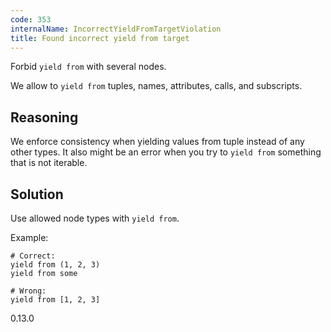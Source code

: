 ```yaml
---
code: 353
internalName: IncorrectYieldFromTargetViolation
title: Found incorrect yield from target
---
```


Forbid `yield from` with several nodes.

We allow to `yield from` tuples, names, attributes, calls, and
subscripts.

## Reasoning
We enforce consistency when yielding values from tuple instead of
any other types. It also might be an error when you try to `yield
from` something that is not iterable.

## Solution
Use allowed node types with `yield from`.

Example:

    # Correct:
    yield from (1, 2, 3)
    yield from some
    
    # Wrong:
    yield from [1, 2, 3]

<div class="versionadded">

0.13.0

</div>